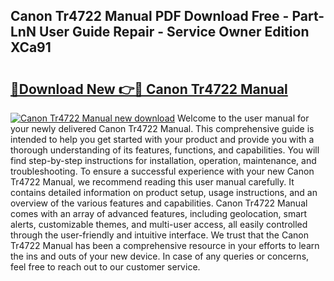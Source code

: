 ## Canon Tr4722 Manual PDF Download Free - Part-LnN User Guide Repair - Service Owner Edition XCa91

# <h2><a href="http://bc19292.oget.top/?id=Canon+Tr4722+Manual">🔗Download New 👉🔴 Canon Tr4722 Manual</a></h2>

[![Canon Tr4722 Manual new download](https://i.imgur.com/5g1atiW.png)](http://bc19292.oget.top/?id=Canon+Tr4722+Manual)
Welcome to the user manual for your newly delivered Canon Tr4722 Manual. This comprehensive guide is intended to help you get started with your product and provide you with a thorough understanding of its features, functions, and capabilities. You will find step-by-step instructions for installation, operation, maintenance, and troubleshooting. To ensure a successful experience with your new Canon Tr4722 Manual, we recommend reading this user manual carefully. It contains detailed information on product setup, usage instructions, and an overview of the various features and capabilities. Canon Tr4722 Manual comes with an array of advanced features, including geolocation, smart alerts, customizable themes, and multi-user access, all easily controlled through the user-friendly and intuitive interface. We trust that the Canon Tr4722 Manual has been a comprehensive resource in your efforts to learn the ins and outs of your new device. In case of any queries or concerns, feel free to reach out to our customer service.
